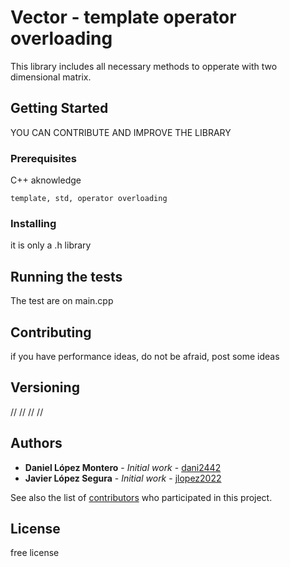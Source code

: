 # Vector  -  template operator overloading

This library includes all necessary methods to opperate with two dimensional matrix.

## Getting Started

YOU CAN CONTRIBUTE AND IMPROVE THE LIBRARY

### Prerequisites

C++ aknowledge

```
template, std, operator overloading
```

### Installing

it is only a .h library


## Running the tests

The test are on main.cpp


## Contributing

if you have performance ideas, do not be afraid, post some ideas

## Versioning

// 
//
//
//

## Authors

* **Daniel López Montero** - *Initial work* - [dani2442](https://github.com/dani2442)
* **Javier López Segura** - *Initial work* - [jlopez2022](https://github.com/jlopez2022)

See also the list of [contributors](https://github.com/your/project/contributors) who participated in this project.

## License

free license
